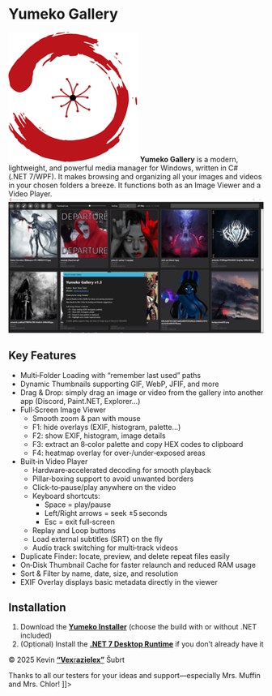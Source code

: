 # Yumeko Gallery
![Náhled aplikace](logo_small.png)
**Yumeko Gallery** is a modern, lightweight, and powerful media manager for Windows, written in C# (.NET 7/WPF). It makes browsing and organizing all your images and videos in your chosen folders a breeze. It functions both as an Image Viewer and a Video Player.
![Náhled aplikace](YumekoShowcase.png)

## Key Features

- Multi‑Folder Loading with “remember last used” paths
- Dynamic Thumbnails supporting GIF, WebP, JFIF, and more
- Drag & Drop: simply drag an image or video from the gallery into another app (Discord, Paint.NET, Explorer…)
- Full‑Screen Image Viewer
  - Smooth zoom & pan with mouse
  - F1: hide overlays (EXIF, histogram, palette…)
  - F2: show EXIF, histogram, image details
  - F3: extract an 8‑color palette and copy HEX codes to clipboard
  - F4: heatmap overlay for over‑/under‑exposed areas
- Built‑in Video Player
  - Hardware‑accelerated decoding for smooth playback
  - Pillar‑boxing support to avoid unwanted borders
  - Click‑to‑pause/play anywhere on the video
  - Keyboard shortcuts:
    - Space = play/pause
    - Left/Right arrows = seek ±5 seconds
    - Esc = exit full‑screen
  - Replay and Loop buttons
  - Load external subtitles (SRT) on the fly
  - Audio track switching for multi‑track videos
- Duplicate Finder: locate, preview, and delete repeat files easily
- On‑Disk Thumbnail Cache for faster relaunch and reduced RAM usage
- Sort & Filter by name, date, size, and resolution
- EXIF Overlay displays basic metadata directly in the viewer

## Installation

1. Download the [**Yumeko Installer**](https://github.com/Razielex/YumekoGallery/releases) (choose the build with or without .NET included)
2. (Optional) Install the [**.NET 7 Desktop Runtime**](https://dotnet.microsoft.com/en-us/download/dotnet/thank-you/runtime-desktop-7.0.20-windows-x64-installer) if you don’t already have it

© 2025 Kevin [**“Vex**r**azielex”**](https://linktr.ee/razielex) Šubrt

Thanks to all our testers for your ideas and support—especially Mrs. Muffin and Mrs. Chlor!
  ]]>

